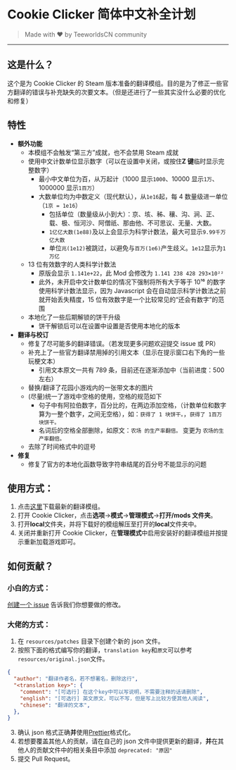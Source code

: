 # Cookie Clicker 简体中文补全计划

> Made with ❤️ by TeeworldsCN community

---

## 这是什么？

这个是为 Cookie Clicker 的 Steam 版本准备的翻译模组。目的是为了修正一些官方翻译的错误与补充缺失的次要文本。（但是还进行了一些其实没什么必要的优化和修复）

## 特性

- **额外功能**
  - 本模组不会触发“第三方”成就，也不会禁用 Steam 成就
  - 使用中文计数单位显示数字（可以在设置中关闭，或按住**Z 键**临时显示完整数字）
    - 最小中文单位为百，从万起计（1000 显示`1000`、10000 显示`1万`、1000000 显示`1百万`）
    - 大数单位均为中数定义（现代默认），从`1e16`起，每 4 数量级进一单位（`1京 = 1e16`）
      - 包括单位（数量级从小到大）：京、垓、秭、穰、沟、涧、正、载、极、恒河沙、阿僧祇、那由他、不可思议、无量、大数。
      - `1亿亿大数(1e88)`及以上会显示为科学计数法，最大可显示`9.99千万亿大数`
      - 单位`兆(1e12)`被跳过，以避免与`百万(1e6)`产生歧义。`1e12`显示为`1万亿`
  - 13 位有效数字的人类科学计数法
    - 原版会显示 `1.141e+22`，此 Mod 会修改为 `1.141 238 428 293×10²²`
    - 此外，未开启中文计数单位的情况下强制将所有大于等于 10¹⁶ 的数字使用科学计数法显示，因为 Javascript 会在自动显示科学计数法之前就开始丢失精度，15 位有效数字是一个比较常见的“还会有数字”的范围
  - 本地化了一些后期解锁的饼干升级
    - 饼干解锁后可以在设置中设置是否使用本地化的版本
- **翻译与校订**
  - 修复了尽可能多的翻译错误。（若发现更多问题欢迎提交 issue 或 PR）
  - 补充上了一些官方翻译禁用掉的引用文本（显示在提示窗口右下角的一些玩梗文本）
    - 引用文本原文一共有 789 条，目前还在逐渐添加中（当前进度：500 左右）
  - 替换/翻译了花园小游戏内的一张带文本的图片
  - (尽量)统一了游戏中空格的使用，空格的规范如下
    - 句子中有阿拉伯数字，百分比的，在两边添加空格，（计数单位和数字算为一整个数字，之间无空格），如：`获得了 1 块饼干。`，`获得了 1百万 块饼干。`
    - 名词后的空格全部删除，如原文：`农场 的生产率翻倍。` 变更为 `农场的生产率翻倍。`
  - 去除了时间格式中的逗号
- **修复**
  - 修复了官方的本地化函数导致字符串结尾的百分号不能显示的问题

## 使用方式：

1. 点击[这里](https://github.com/TeeworldsCN/CookieClickerCN/releases/download/latest/cookieclicker-cn.zip)下载最新的翻译模组。
2. 打开 Cookie Clicker，点击**选项**->**模式**->**管理模式**->**打开/mods 文件夹**。
3. 打开**local**文件夹，并将下载好的模组解压至打开的**local**文件夹中。
4. 关闭并重新打开 Cookie Clicker，在**管理模式**中启用安装好的翻译模组并按提示重新加载游戏即可。

## 如何贡献？

### 小白的方式：

[创建一个 issue](https://github.com/TeeworldsCN/CookieClickerCN/issues/new) 告诉我们你想要做的修改。

### 大佬的方式：

1. 在 `resources/patches` 目录下创建个新的 json 文件。
2. 按照下面的格式编写你的翻译，`translation key`和`原文`可以参考`resources/original.json`文件。

```JSON
{
  "author": "翻译作者名，若不想署名，删除这行",
  "<translation key>": {
    "comment": "[可选行] 在这个key中可以写说明，不需要注释的话请删除",
    "english": "[可选行] 英文原文，可以不写，但是写上比较方便其他人阅读",
    "chinese": "翻译的文本",
  },
}
```

3. 确认 json 格式正确**并**使用[Prettier](https://prettier.io/)格式化。
4. 若想要覆盖其他人的贡献，请在自己的 json 文件中提供更新的翻译，**并**在其他人的贡献文件中的相关条目中添加 `deprecated: "原因"`
5. 提交 Pull Request。
